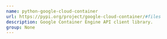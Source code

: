 ```yaml
---
name: python-google-cloud-container
url: https://pypi.org/project/google-cloud-container/#files
description: Google Container Engine API client library.
group: None
---
```

